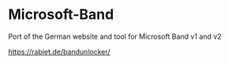 # Microsoft-Band
Port of the German website and tool for Microsoft Band v1 and v2

https://rabiet.de/bandunlocker/
